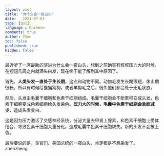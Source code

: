 ```yaml
---
layout: post
title: "为什么会一夜白头"
date:   2021-07-03
tags: [生化]
language : Chinese
comments: true
author: Zhen
toc: false
published: true
hidden: false
---
```

最近听了一席最新的演讲[为什么会一夜白头](https://youtu.be/PXzKU3hVJ5o)，想到之前确实有叔叔压力大的时候，在短短几周之内就满头白发，现在终于能了解到其中原因了。

首先，**人类头发一直处于生长期**。这点和动物不同。动物毛发生长期很短，休止期很长，所以有时候给猫猫狗狗，或者羊剪毛之后，很久他们都会处于无毛状态。

然后，头发由毛囊干细胞和色素干细胞组成。毛囊干细胞会不断累积变成头发，色素干细胞变成色素细胞给头发染色。**压力大的时候，毛囊中色素干细胞会急剧减少**，造成头发变白。

这是因为压力激活了交感神经系统，分泌大量去甲肾上腺素，和色素干细胞上受体结合，导致色素干细胞大量分化，造成毛囊中色素干细胞缺失。新的头发不会被上色。

最后要说的是，贪官们、美国总统的一夜白头，肯定都是不想染发了。zhenzheng



<!--stackedit_data:
eyJoaXN0b3J5IjpbLTEzNzMxNTkxNDEsNDE3MDQxMjAwLDkyND
M1ODEwOSwxNjMxNTUwOTg0XX0=
-->